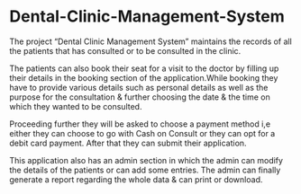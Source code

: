 # Dental-Clinic-Management-System
The project “Dental Clinic Management System” maintains the records of all the patients that has consulted or to be consulted in the clinic.

The patients can also book their seat for a visit to the doctor by filling up their details in the booking section of the application.While booking they have to provide various details such as personal details as well as the purpose for the consultation & further choosing the date & the time on which they wanted to be consulted.

Proceeding further they will be asked to choose a payment method i,e either they can choose to go with Cash on Consult or they can opt for a debit card payment. After that they can submit their application.

This application also has an admin section in which the admin can modify the details of the patients or can add some entries. The admin can finally generate a report regarding the whole data & can print or download.
